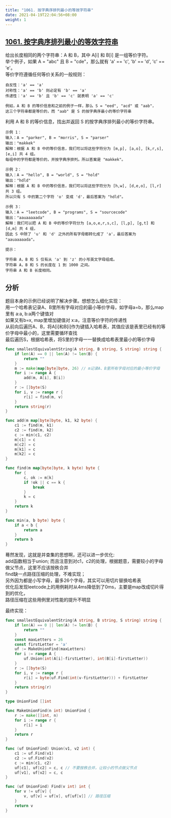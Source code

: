 ```yaml
---
title: "1061. 按字典序排列最小的等效字符串"
date: 2021-04-19T22:04:56+08:00
weight: 1
---
```


## [1061. 按字典序排列最小的等效字符串](https://leetcode-cn.com/problems/lexicographically-smallest-equivalent-string)

给出长度相同的两个字符串：A 和 B，其中 A[i] 和 B[i] 是一组等价字符。  
举个例子，如果 A = "abc" 且 B = "cde"，那么就有 'a' == 'c', 'b' == 'd', 'c' == 'e'。  
等价字符遵循任何等价关系的一般规则：

    自反性：'a' == 'a'
    对称性：'a' == 'b' 则必定有 'b' == 'a'
    传递性：'a' == 'b' 且 'b' == 'c' 就表明 'a' == 'c'
    
    例如，A 和 B 的等价信息和之前的例子一样，那么 S = "eed", "acd" 或 "aab"，
    这三个字符串都是等价的，而 "aab" 是 S 的按字典序最小的等价字符串

利用 A 和 B 的等价信息，找出并返回 S 的按字典序排列最小的等价字符串。

```
示例 1：
输入：A = "parker", B = "morris", S = "parser"
输出："makkek"
解释：根据 A 和 B 中的等价信息，我们可以将这些字符分为 [m,p], [a,o], [k,r,s], [e,i] 共 4 组。
每组中的字符都是等价的，并按字典序排列。所以答案是 "makkek"。

示例 2：
输入：A = "hello", B = "world", S = "hold"
输出："hdld"
解释：根据 A 和 B 中的等价信息，我们可以将这些字符分为 [h,w], [d,e,o], [l,r] 共 3 组。
所以只有 S 中的第二个字符 'o' 变成 'd'，最后答案为 "hdld"。

示例 3：
输入：A = "leetcode", B = "programs", S = "sourcecode"
输出："aauaaaaada"
解释：我们可以把 A 和 B 中的等价字符分为 [a,o,e,r,s,c], [l,p], [g,t] 和 [d,m] 共 4 组，
因此 S 中除了 'u' 和 'd' 之外的所有字母都转化成了 'a'，最后答案为 "aauaaaaada"。

提示：

字符串 A，B 和 S 仅有从 'a' 到 'z' 的小写英文字母组成。
字符串 A，B 和 S 的长度在 1 到 1000 之间。
字符串 A 和 B 长度相同。
```

## 分析

题目本身的示例已经说明了解决步骤。想想怎么细化实现：  
用一个哈希表记录A、B里所有字母对应的最小等价字母，如字母a=b，那么map里有 a:a, b:a两个键值对  
如果又有b=x, map里增加键值对 x:a，注意等价字符的传递性  
从前向后遍历A、B，将A[i]和B[i]作为键插入哈希表，其值应该是表里已经有的等价字母中最小的，这里需要循环查找  
最后遍历S，根据哈希表，将S里的字母一一替换成哈希表里最小的等价字母

```go
func smallestEquivalentString(A string, B string, S string) string {
	if len(A) == 0 || len(A) != len(B) {
		return ""
	}
	m := make(map[byte]byte, 26) // m记录A、B里所有字母对应的最小等价字母
	for i := range A {
		add(m, A[i], B[i])
	}
	r := []byte(S)
	for i, v := range r {
		r[i] = find(m, v)
	}
	return string(r)
}

func add(m map[byte]byte, k1, k2 byte) {
	c1 := find(m, k1)
	c2 := find(m, k2)
	c := min(c1, c2)
	m[c1] = c
	m[c2] = c
	m[k1] = c
	m[k2] = c
}

func find(m map[byte]byte, k byte) byte {
	for {
		c, ok := m[k]
		if !ok || c == k {
			break
		}
		k = c
	}
	return k
}

func min(a, b byte) byte {
	if a < b {
		return a
	}
	return b
}
```

蓦然发现，这就是并查集的思想啊，还可以进一步优化:  
add函数相当于union; 而且注意到对c1，c2的处理，根据题意，需要较小的字母做父节点，这里不应该按秩合并  
find缺一点路径压缩的处理，不难实现；  
另外因为都是小写字母，最多26个字母，其实可以用切片替换哈希表  
优化后发现leetcode上的用例耗时从4ms降低到了0ms，主要是map改成切片得到的优化，  
路径压缩在这些用例里对性能的提升不明显

最终实现：

```go
func smallestEquivalentString(A string, B string, S string) string {
	if len(A) == 0 || len(A) != len(B) {
		return ""
	}
	const maxLetters = 26
	const firstLetter = 'a'
	uf := MakeUnionFind(maxLetters)
	for i := range A {
		uf.Union(int(A[i]-firstLetter), int(B[i]-firstLetter))
	}
	r := []byte(S)
	for i, v := range r {
		r[i] = byte(uf.Find(int(v-firstLetter))) + firstLetter
	}
	return string(r)
}

type UnionFind []int

func MakeUnionFind(n int) UnionFind {
	r := make([]int, n)
	for i := range r {
		r[i] = i
	}
	return r
}

func (uf UnionFind) Union(v1, v2 int) {
	c1 := uf.Find(v1)
	c2 := uf.Find(v2)
	c := min(c1, c2)
	uf[c1], uf[c2] = c, c // 不要按秩合并，让较小的节点做父节点
	uf[v1], uf[v2] = c, c
}

func (uf UnionFind) Find(v int) int {
	for v != uf[v] {
		v, uf[v] = uf[v], uf[uf[v]] // 路径压缩
	}
	return v
}
```
